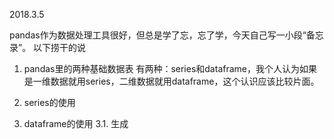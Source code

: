2018.3.5

pandas作为数据处理工具很好，但总是学了忘，忘了学，今天自己写一小段“备忘录”。
以下捞干的说

1. pandas里的两种基础数据表
有两种：series和dataframe，我个人认为如果是一维数据就用series，二维数据就用dataframe，这个认识应该比较片面。

2. series的使用

3. dataframe的使用
3.1. 生成
  
